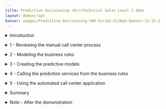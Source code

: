 ```yaml
---
title: Predictive decisioning <br/>Technical Sales Level 3 demo
layout: demoscript
banner: images/Predictive-Decisioning-300-Script-GitHub-banner-12-15-21.jpg
---
```



<span id="top"></span>

<details markdown="1">

<summary>Introduction</summary>

Thank you for attending this predictive decisioning demonstration.

Today I’ll show how IBM Cloud Pak for Business Automation can integrate with machine learning (ML) to enhance customer retention offers. You’ll learn how to use Watson Studio Machine Learning with the Cloud Pak to predict business outcomes, without needing data science skills. These predictions are used by automated decision services to customize retention offers, lower customer retention costs, and eliminate many paper-based processes.

This demo uses customer retention example, but the same pattern can be applied to numerous business scenarios that combine business rules and predictions such as loan approval, insurance claim validation and invoice processing.<br/>
We’ll see how business experts develop and validate decision models using Decision Designer, a graphical user interface that provides decision diagramming capabilities.  Next, I’ll show how a business analyst can create and deploy a machine learning model to use for predictions. Once the machine learning model is available, we’ll see how to incorporate it into the decision model using a step-by-step wizard.
<br/>

Let’s get started!
<br/>

(Demo intro slides <a href="./files/Predictive Decisioning Platinum Demo - Intro deck.pptx" target="_blank" rel="noreferrer">here</a>)
<br/>
(Printer-ready PDF of demo script <a href="./files/Predictive Decisioning Platinum Demo - PDF script.pdf" target="_blank" rel="noreferrer">here</a>)
<br/>

**[Go to top](#top)**

</details>


<span id="importFlow"></span>
<details markdown="1">

<summary>1 - Reviewing the manual call center process </summary>

<br/>

| **1.1** | **Show SkyTalk’s current manual process** |
| :--- | :--- |
| **Narration** | SkyTalk, a telecommunications provider, is losing many of its best customers to competitors. SkyTalk needs to reduce customer churn. Let’s review the written customer retention policies call center management implemented. |
| **Action** &nbsp; 1.1.1 | Show SkyTalk’s <a href="./files/Retention Policy v2 RH.pdf" target="_blank" rel="noreferrer">**Retention offer document**</a>, which was opened during demo preparation. <br/><img src="images/Script101.png" width="800" /> |
| **Narration** | Call center agents were asked to understand various retention offers and manually pick the ‘best’ option to retain the client. <br/>Agents could not make insightful real-time decisions based on SkyTalk’s existing customer information. The guidelines were also implemented inconsistently. <br/>SkyTalk’s customer retention costs skyrocketed, while attrition remained steady. Management decided to create a new call center application leveraging decision automation and machine learning to provide customer retention offers. |

<br/>

**[Go to top](#top)**

</details>

<span id="importFlow"></span>
<details markdown="1">

<summary>2 - Modeling the business rules </summary>

<br/>

| **2.1** | **Review the components of SkyTalk’s retention decisions** |
| :--- | :--- |
| **Narration** | A business analyst in the customer care division uses machine learning and decision automation technologies to configure the call center's new retention offer application. The business analyst writes the business rules to generate retention offer recommendations. |
| **Action** &nbsp; 2.1.1 | Access the Business Automation Studio on the IBM Automation home page window, opened during demo preparation. Then click **Customer retention**. <br/><img src="images/Script102.png" width="800" /> |
| **Action** &nbsp; 2.1.2 | Click **Open**. <br/><img src="images/Script103.png" width="800" /> |
| **Action** &nbsp; 2.1.3 | Click **Initial retention**. <br/><img src="images/Script104.png" width="800" />  |
| **Action** &nbsp; 2.1.4 | Click **Retention offer**. <br/><img src="images/Script105.png" width="800" /> |
| **Narration** | The business analyst creates an automated decision, called a decision service, using a hierarchical model of business rules. Each blue box represents a sub-decision. The green rounded boxes represent the input data. <br/>The ‘Determine retention offer’ decision service requires two sub-decisions: ‘Ranked retention offers’ and ‘Retention budget.’ The retention budget decision will be enhanced with predictions to customize retention offers. <br/>Let’s take a closer look at one sub-decision to see how the decision logic defines how decisions are made. |
| **Action** &nbsp; 2.1.5 | Review the **Decision model** of the **Retention offer**. <br/><img src="images/Script106.png" width="800" /> |
| **Action** &nbsp; 2.1.6 | Click the **Upgrade policy** box. <br/><img src="images/Script107.png" width="800" /> |
| **Action** &nbsp; 2.1.7 | Click the **Logic** tab. <br/><img src="images/Script108.png" width="800" /> |
| **Action** &nbsp; 2.1.8 | Click **Upgrade eligibility table**. <br/><img src="images/Script109.png" width="800" /> |
| **Narration** | The upgrade eligibility criteria are expressed in a decision table. Each row corresponds to a specific eligibility business rule. <br/>By hovering the cursor on a row, the analyst can review the business rule in natural language. In this example, a SkyTalk Gold customer must have a subscription amount of at least $160 USD to be eligible for a Premium upgrade. |
| **Action** &nbsp; 2.1.9 | Show the **Upgrade eligibility table**. Move the cursor over row **3** to show the equivalent rule in natural language.<br/><img src="images/Script110.png" width="800" /> |
| **Action** &nbsp; 2.1.10 | Click **Back to the diagram**.<br/><img src="images/Script111.png" width="800" /> |
| **Narration** | The ‘Ranked retention offers' top-level decision cycles through the list of eligible offers and selects the least expensive one that does not exceed the calculated retention budget for the given customer.<br/>The ‘Retention budget’ sub-decision estimates the maximum amount SkyTalk should spend to keep the customer. The retention budget is calculated using two predictions: (1) the customer’s lifetime value, (2) and the customer’s propensity to churn.<br/> In the next section, the business analyst uses IBM Watson Studio to create these two predictions. |

<br/>

**[Go to top](#top)**

</details>

<span id="importFlow"></span>
<details markdown="1">

<summary>3 - Creating the predictive models </summary>

<br/>

| **3.1** | **Show the data sources used for prediction** |
| :--- | :--- |
| **Narration** | The business analyst creates and deploys the machine learning models used for the predictions. <br/>Five years of data from SkyTalk’s customer database has been loaded into IBM Watson Studio. The analyst will use this data to develop predictions for customer lifetime value and churn. |
| **Action** &nbsp; 3.1.1 | Click the **SkyTalk customer retention** project, which was opened during the demo preparation.<br/><img src="images/Script112.png" width="800" /> |
| **Action** &nbsp; 3.1.2 | Click **SkyTalk customer retention** (1). Then, click the **Assets** tab (2). <br/><img src="images/Script113.png" width="800" /> |
| **Action** &nbsp; 3.1.3 | Open the **SkyTalk customer loyalty data.csv** file. <br/><img src="images/Script114.png" width="800" /> |
| **Narration** | Watson Studio generates models that predict customer churn. Model generation is referred to as an 'AutoAI experiment.'<br/>The business analyst reviews the uploaded historical data file to make sure it contains the data required to predict customer churn.<br/>T (true) in the Churn column indicates the customer closed their SkyTalk account. F (false) indicates the customer remained with SkyTalk. |
| **Action** &nbsp; 3.1.4 | Review the displayed **SkyTalk customer loyalty data.csv** file.<br/><img src="images/Script115.png" width="800" /> |
| **Action** &nbsp; 3.1.5 | Click **SkyTalk customer retention** in the breadcrumb navigation bar.<br/><img src="images/Script116.png" width="800" /> |
| **Narration** | The business analyst starts an AutoAI experiment to create models that predict customer churn. Models are referred to as 'pipelines.' <br/>The AutoAI tool analyzes historical data to generate multiple pipelines. |
| **Action** &nbsp; 3.1.6 | Click **New asset**. <br/><img src="images/Script117.png" width="800" /> |
| **Action** &nbsp; 3.1.7 | Click **AutoAI**. <br/><img src="images/Script118.png" width="800" /> |
| **Action** &nbsp; 3.1.8 | Name the experiment **'Churn prediction 2'** (1) and click **Create** (2). <br/><img src="images/Script119.png" width="800" /> |
| **Action** &nbsp; 3.1.9 | Click **Select data from project**. <br/> <img src="images/Script120.png" width="800" /> |
| **Action** &nbsp; 3.1.10 | Click **Data asset** (1) and select the **SkyTalk customer loyalty data.csv** file (2). Click **Select asset** (3).<br/><img src="images/Script121.png" width="800" /> |
| **Action** &nbsp; 3.1.11 | Select **No** for the **Create a time series forecast?** question.<br/><img src="images/Script122.png" width="800" /> |
| **Narration** | The analyst chooses the customer loyalty data file and selects Churn in the ‘What do you want to predict’ dropdown menu. <br/>The AutoAI tool analyzes historical data and automatically generates various pipeline choices. It also tests the pipelines’ predictions so the business analyst can easily compare them across several accuracy measures. |
| **Action** &nbsp; 3.1.12 | Click **Select prediction columns** (1) and select **CHURN** (2) as the measure to predict. <br/><img src="images/Script123.png" width="800" /> |
| **Action** &nbsp; 3.1.13 | Click **Run experiment.** <br/><img src="images/Script124.png" width="800" /> |
| **Narration** | The results automatically suggest eight different pipelines. The pipelines use different ML optimization approaches to make predictions.<br/>The business analyst evaluates the pipelines’ various prediction accuracy measures. |
| **Action** &nbsp; 3.1.14 | Click **SkyTalk customer retention** in the breadcrumb menu. <br/><img src="images/Script125.png" width="800" /> |
| **Narration** | Let’s jump to a finalized experiment corresponding to the same data set. |
| **Action** &nbsp; 3.1.15 | Click the **SkyTalk churn prediction** AutoAI experiment.<br/><img src="images/Script126.png" width="800" /> |

| **3.2** | **Choose the best predictive model** |
| :--- | :--- |
| **Narration** | On the ‘Pipeline Comparison’ chart, the business analyst examines how each pipeline ranks by various measures of accuracy.<br/>For example, Pipeline 7 has the highest accuracy in differentiating useful data from noise. This is determined by the area under the ROC (receiver operating characteristic) curve and displayed on this chart in the ROC AUC column. |
| **Action** &nbsp; 3.2.1 | Click **Pipeline comparison** (1) and move the cursor over the **P7** (**pipeline 7**) line (2) on the graph to highlight the different values for this pipeline. <br/><img src="images/Script127.png" width="800" />
| **Narration** | Scrolling down and clicking on a Pipeline provides additional details. |
| **Action** &nbsp; 3.2.2 | Note which pipeline has a **star** icon (1) in its row, which indicates it has the highest overall accuracy. Scroll down and click **Pipeline 7** (2) in the **Pipeline leaderboard.**<br/><img src="images/Script128.png" width="800" />
| **Narration** | The ‘Model evaluation’ view shows Pipeline 7’s actual ROC curve. Pipeline 7’s ROC curve arcs upward, indicating that as more predictions are made during the test, the model becomes increasingly accurate. |
| **Action** &nbsp; 3.2.3 | Click the **Model evaluation** tab.<br/><img src="images/Script129.png" width="800" /> |
| **Narration** | The confusion matrix shows a different accuracy measure. It compares the actual attrition data with the pipelines’ predictions.<br/>Earlier in the demo, we looked at how customer churn is indicated in SkyTalk’s data as T (true) for customers that closed their account and F (false) for customers that remained with SkyTalk.<br/>Correct predictions in the confusion matrix below are indicated in the green T/T and F/F boxes. There were 39 T/T results and 62 F/F results. Summarizing those results shows us that Pipeline 7 made 101 correct predictions. The six T/F and four F/T represent ten incorrect predictions.<br/>Therefore, Pipeline 7 made 101 correct predictions out of 111 chances. This translates to 91% accuracy, which is displayed in the bottom right box of the matrix. |
| **Action** &nbsp; 3.2.4 | Click the **Confusion matrix** tab.<br/><img src="images/Script130.png" width="800" /> |
| **Narration** | The analyst compares the starred pipeline to Pipeline 7 to understand why it is rated the best overall. |
| **Action** &nbsp; 3.2.5 | Click the **Pipeline details** drop-down list (1) and select the starred pipeline you previously noted had the highest overall accuracy (2). <br/><img src="images/Script131.png" width="800" /> |
| **Action** &nbsp; 3.2.6 | Click **Confusion matrix** menu option on the left.<br/><img src="images/Script132.png" width="800" /> |
| **Action** &nbsp; 3.2.7 | Review the **Confusion matrix**. Highlight the fact that the overall correct percentage is higher using Pipeline 1.<br/><img src="images/Script191.png" width="800" /> |
| **Narration** | Pipeline 1 has a 94.6% accuracy, which is higher than Pipeline 7’s 91.0%. The analyst chooses Pipeline 1 as the model to deploy in production. |
| **Action** &nbsp; 3.2.8 | Click the **X** on the upper right corner to close the **Pipeline details** view.<br/><img src="images/Script133.png" width="800" /> |
| **Action** &nbsp; 3.2.9 | Click **Save as** on the right side of the Pipeline 1 row.<br/><img src="images/Script134.png" width="800" /> |
| **Narration** | The analyst can now generate a machine learning model using the pipeline from the AutoAI experiment. We will click cancel and review the model that was previously created. |
| **Action** &nbsp; 3.2.10 | Select **Model** (1) and click **Cancel** (2).<br/><img src="images/Script135.png" width="800" /> |
| **Action** &nbsp; 3.2.11 | Click the **SkyTalk customer retention** project in the breadcrumb navigation bar.<br/><img src="images/Script136.png" width="800" /> |

| **3.3** | **Prepare the churn prediction model for production use** |
| :--- | :--- |
| **Narration** | The analyst has created a churn prediction service for the model. Then, an AutoAI experiment was invoked to automatically generate pipeline options for the churn prediction service. The analyst chose a pipeline for production use and saved it as a churn prediction model in the SkyTalk’s customer retention project.<br/>In Watson AI, promoting a prediction model to a production space makes it available for use in production. Let’s complete this final step to make SkyTalk’s new churn prediction model available in the SkyTalk production space. |
| **Action** &nbsp; 3.3.1 | Click **Saved models**.<br/><img src="images/Script137.png" width="800" /> |
| **Action** &nbsp; 3.3.2 | Display the menu on the right side of one of the models and click **Promote to space**. <br/><img src="images/Script138.png" width="800" /> |
| **Narration** | In practice, the analyst would promote the churn model to the deployment environment here. For our demo, it has already been promoted. |
| **Action** &nbsp; 3.3.3 | Show the **SkyTalk production space** (1) option. Click **Cancel** (2) to avoid promoting the model.<br/><inline-notification text="Do not click <strong>Prompt</strong>."></inline-notification><br/><img src="images/Script139.png" width="800" /> |
| **Narration** | The two prediction services are now ready for deployment. |
| **Action** &nbsp; 3.3.4 | Click the **IBM Watson Studio** menu (1), click **Deployments** (2), and then click the **SkyTalk production space** (3). <br/><img src="images/Script140a.png" width="800" /> <br/><img src="images/Script140b.png" width="800" />|
| **Action** &nbsp; 3.3.5 | Click the **Deployments** tab. <br/><img src="images/Script141.png" width="800" /> |
| **Narration** | The two services have been deployed.<br/>Copy and save the service endpoint URL. It will be required to configure a machine learning provider that will establish the link between Watson Studio and the Cloud Pak later in the demo. |
| **Action** &nbsp; 3.3.6 | Click the **churn** service. <br/><img src="images/Script142.png" width="800" /> |
| **Action** &nbsp; 3.3.7 | Keep the first portion of the **Endpoint URL** to use later in the demo. Only highlight from the beginning through 'v4,' as shown in the image.<br/><img src="images/Script143.png" width="800" /> |
| **Narration** | The deployment space identifier will also be required to configure the machine learning provider. |
| **Action** &nbsp; 3.3.8 | Click the **SkyTalk production space** in the breadcrumb navigation bar.<br/><img src="images/Script144.png" width="800" /> |
| **Action** &nbsp; 3.3.9 | Click the **Manage** tab (1) and keep the **Space GUID** (2) to use later in the demo. <br/><img src="images/Script145.png" width="800" /> |

**[Go to top](#top)**

</details>

<span id="importFlow"></span>
<details markdown="1">

<summary>4 - Calling the prediction services from the business rules </summary>

<br/>

| **4.1** | **Configure the customer retention decision service to use the new predictive services** |
| :--- | :--- |
| **Narration** | The ‘Retention budget’ sub-decision uses the ‘churn’ and ‘lifetime value’ predictive services. A machine learning provider establishes the link between the sub-decision and the predictive services.<br/>The business analyst now has set up a machine learning provider for the SkyTalk ‘customer retention decision service.' |
| **Action** &nbsp; 4.1.1 | Return to the **SkyTalk customer retention DS** using the breadcrumb navigation menu.<br/><img src="images/Script146.png" width="800" /> |
| **Action** &nbsp; 4.1.2 | Open the **Settings** menu. <br/><img src="images/Script147.png" width="800" /> |
| **Action** &nbsp; 4.1.3 | Click the **Machine learning providers** tab.<br/><img src="images/Script148.png" width="800" /> |
| **Action** &nbsp; 4.1.4 | Click **Edit** on the right side of the **SkyTalk ML Provider** box.<br/><img src="images/Script149.png" width="800" /> |
| **Action** &nbsp; 4.1.5 | Show the **API key** (1), the **Space ID** (2), and the Endpoint **URL** (3) obtained during the demo preparation instruction (step 5.8). <br/><inline-notification text="The Space GUID saved earlier in the demo is called the <strong>Space ID</strong> on this interface. "></inline-notification><br/><img src="images/Script150.png" width="800" /> |
| **Narration** | Now that the interface between the Cloud Pak and Watson Studio is set up, the analyst can create two predictive models and make the predictions available for use within business rules. |
| **Action** &nbsp; 4.1.6 | Click **Cancel** and explain that the provider has been pre-configured during demo preparation. <br/><img src="images/Script151.png" width="500" /> |
| **Action** 4.1.7 | Return to the **Customer retention** tab using the breadcrumb navigation menu. <br/><img src="images/Script152.png" width="800" /> |
| **Action** &nbsp; 4.1.8 | Click the **Initial retention** tile.<br/><img src="images/Script153.png" width="800" /> |
| **Action** &nbsp; 4.1.9 | Click **Create**.<br/><img src="images/Script154.png" width="800" /> |
| **Narration** | The business analyst creates a predictive model to map the customer churn prediction parameters. |
| **Action** &nbsp; 4.1.10 | Select **Predictive model** (1) and name it **'Customer Churn'** (2). Click **Create** (3).<br/><img src="images/Script155.png" width="500" /> |

| **4.2** | **Map the predictive service to the predictive model** |
| :--- | :--- |
| **Narration** | A new predictive model is automatically created. This model needs to be configured to map the churn prediction parameters. |
| **Action** &nbsp; 4.2.1 | Click **Connect**.<br/><img src="images/Script156.png" width="800" /> |
| **Narration** | The analyst selects the SkyTalk machine learning provider to establish the link to the deployed prediction service. |
| **Action** &nbsp; 4.2.2 | Click **Next**.<br/><img src="images/Script157.png" width="800" /> |
| **Action** &nbsp; 4.2.3 | Select the **SkyTalk ML Provider**.<br/><img src="images/Script158.png" width="800" /> |
| **Action** &nbsp; 4.2.4 | Expand the **SkyTalk churn prediction – P1 LGBM Classifier** machine learning model (1). Select the **churn** deployment name (2). <br/> The prediction is now connected to the customer lifetime value.<br/><img src="images/Script159.png" width="800" /> |
| **Narration** | Now we will complete the predictive model. A wizard is used to complete the mapping. |
| **Action** &nbsp; 4.2.5 | Click **Next**. <br/><img src="images/Script160.png" width="800" /> |
| **Action** &nbsp; 4.2.6 | Click **Next** again.<br/><img src="images/Script161.png" width="800" /> |
| **Narration** | The input data structure is automatically created. |
| **Action** &nbsp; 4.2.7 | Click **Run**.<br/><img src="images/Script162.png" width="800" /> |
| **Narration** | The connection is tested to ensure the predictive service is working. |
| **Action** &nbsp; 4.2.8 | Click **Next**.<br/><img src="images/Script163.png" width="800" /> |
| **Action** &nbsp; 4.2.9 | Click **Generate from test output**.<br/><img src="images/Script164.png" width="800" /> |
| **Narration** | The churn predictive service returns true or false and the prediction accuracy. In this example, the prediction result is F (false), meaning the customer will not leave SkyTalk. The prediction accuracy results are expressed as a probability out of 1. It is shown below the prediction. In this case the accuracy is 58.4% for this model. <br/>This is working as expected. The predictive model is now mapping the input and output parameters of the ‘Retention budget’ sub-decision. |
| **Action** &nbsp; 4.2.10 | Indicate the **F** (false) prediction (1) and the **probability that the prediction is correct** (2) in the prediction output. Click **OK** (3). <br/><img src="images/Script165.png" width="500" /> |
| **Action** &nbsp; 4.2.11 | Click **Apply**.<br/><img src="images/Script166.png" width="800" /> |
| **Narration** | Now let’s return to the Initial retention using the breadcrumb navigation. |
| **Action** &nbsp; 4.2.12 | Click **SkyTalk initial retention DS** using the breadcrumb navigation menu.<br/><img src="images/Script167.png" width="800" /> |

| **4.3** | **Assign the predictive model to the ‘Retention budget’ sub-decision** |
| :--- | :--- |
| **Narration** | Let’s improve the ‘Retention budget’ sub-decision by incorporating the churn predictive model. |
| **Action** &nbsp; 4.3.1 | Click **Retention offer**.<br/><img src="images/Script168.png" width="800" /> |
| **Action** &nbsp; 4.3.2 | Hover the mouse over the **Retention budget** decision box on the screen.<br/><img src="images/Script169.png" width="800" /> |
| **Action** &nbsp; 4.3.3 | A black choice box appears over the **Retention budget** decision box. Click the **purple box** to **Add prediction** (1). **Prediction 8** (2) will be added to your model. <br/><img src="images/Script170.png" width="800" /><br/><img src="images/Script171.png" width="800" /> |
| **Narration** | The analyst assigns the churn predictive model to the newly-created predictive node. |
| **Action** &nbsp; 4.3.4 | Click the **Prediction 8** node (1) and then select the **Customer Churn** predictive model (2). <br/><img src="images/Script172.png" width="800" /> |
| **Action** &nbsp; 4.3.5 | Highlight the predictive model invocation rule. <br/><img src="images/Script173.png" width="800" /> |
| **Narration** | Now the machine learning prediction can be invoked from the retention budget sub-decision using a simple business rule. <br/>In practice, the same steps would be repeated to create another prediction service for the customer lifetime value predictive model. For our demo, this has already been created.<br/>Let’s look at the final decision model. |
| **Action** &nbsp; 4.3.6 | Return to **Customer retention** using the breadcrumb navigation menu. <br/><img src="images/Script174.png" width="800" /> |
| **Action** &nbsp; 4.3.7 | Click the **Retention ML** tile.<br/><inline-notification text="The <strong>Initial retention</strong> tile will not be used any more during the demo."></inline-notification><br/><img src="images/Script175.png" width="800" /> |
| **Action** &nbsp; 4.3.8 | Click **Retention offer**.<br/><img src="images/Script176.png" width="800" /> |
| **Narration** | The analyst can now review the 'Retention offer' business logic. |
| **Action** &nbsp; 4.3.9 | Click the **Retention budget** box. <br/><img src="images/Script177.png" width="800" /> |
| **Narration** | The retention budget is calculated using the three sequential rules that will be applied in the order shown in the dropdown menu. 
| **Action** &nbsp; 4.3.10 | Select the **Logic** tab.<br/><img src="images/Script178.png" width="800" /> |
| **Narration** | The ‘Estimated retention cost’ rule calculates how much we are willing to spend to keep this customer. |
| **Action** &nbsp; 4.3.11 | Click **Estimate retention cost** to review the retention budget rule.<br/><img src="images/Script179.png" width="800" />  |
| **Narration** | These are the business rules used to calculate the retention cost. <br/>At the start of the rules the definition of the 'LifeTimeValue' variable, which is used in many calculation rules below, includes invoking the customer lifetime value predictive service. Similarly, the Churn variable definition includes invoking the churn predictive service. |
| **Action** &nbsp; 4.3.12 | Review the **Estimate retention cost** business rule.<br/><img src="images/Script180.png" width="800" /> |
| **Narration** | Scrolling further down in the definition, the analyst can review how the results are calculated using the predictions. |
| **Action** &nbsp; 4.3.13 | Scroll down in the business rule pane to show more detail.<br/><img src="images/Script181.png" width="800" /> |
| **Narration** | Before deployment, the decision logic can be tested to ensure the results are as expected. |

| **4.4** | **Test the decision services** |
| :--- | :--- |
| **Narration** | The retention budget is based on the customer probability to churn and the customer estimated lifetime value. <br/>To validate the retention budget decision, three pre-defined customer profiles are used.<br/>The first one is a low value profile. It corresponds to the customers on which SkyTalk is not willing to spend a big retention budget. |
| **Action** &nbsp; 4.4.1 | Click the **Run (3)** tab.<br/><img src="images/Script182.png" width="800" /> |
| **Action** &nbsp; 4.4.2 | Select **Low value profile** (1) and click **Run** (2). <br/>Click **Show more** (3) when the result is displayed. <br/><img src="images/Script183.png" width="800" /> <br/><img src="images/Script184.png" width="800" /> |
| **Narration** | The decision works as expected. SkyTalk will spend no retention budget for this customer and will just send a satisfaction survey. This is due to a limited estimated lifetime value of $3,828 and a low churn probability of 4.3%.<br/> The same decision is now tested against Medium Value profiles. SkyTalk is willing to spend a limited budget to retain these customers. |
| **Action** &nbsp; 4.4.3 | Select **Medium value profile** (1) and click **Run** (2). <br/>Click **Show more** (3) when the result is displayed. <br/><img src="images/Script185.png" width="800" /> <br/><img src="images/Script186.png" width="800" /> |
| **Narration** | Here again, the decision works as expected.  <br/>Only $8 are spent to offer a 10% discount to this customer having an 92% propensity to churn. Finally, the decision is tested on the high value profiles on which SkyTalk is willing to invest retention money. |
| **Action** &nbsp; 4.4.4 | Select **High value profile** (1) and click **Run** (2). <br/>Click **Show more** (3) when the result is displayed. <br/><img src="images/Script187.png" width="800" /> <br/><img src="images/Script188.png" width="800" /> |
| **Narration** | The retention budget is higher to retain this customer having a high lifetime value and a very high propensity to churn. <br/>The decision works as expected in the three situations. It can now be deployed and used in the customer call center application. <br/> Let’s see it in action. |

<br/>

**[Go to top](#top)**

</details>

<span id="importFlow"></span>
<details markdown="1">

<summary>5 - Using the automated call center application</summary>

<br/>

| **5.1** | **Generate a real-time retention offer that best allocates SkyTalk’s retention budget** |
| :--- | :--- |
| **Narration** | SkyTalk developed an automated call center application. The application provides agents with customer-specific retention offers in real time.<br/>Let’s look at how an agent now handles a customer call using this application. |
| **Action** &nbsp; 5.1.1 | Show the **SkyTalk call center Application** preview window, which was opened during the demo preparation (see step 10 in the demo preparation instructions). &nbsp; &nbsp; &nbsp; &nbsp; &nbsp; &nbsp; &nbsp; &nbsp; &nbsp; &nbsp; &nbsp; &nbsp; &nbsp; &nbsp; &nbsp; &nbsp; &nbsp; &nbsp; &nbsp; &nbsp; &nbsp; &nbsp; &nbsp; &nbsp; &nbsp; &nbsp; &nbsp; &nbsp; &nbsp; &nbsp; &nbsp; &nbsp; &nbsp; &nbsp; &nbsp; &nbsp; &nbsp; &nbsp; &nbsp; &nbsp; &nbsp; &nbsp; &nbsp; &nbsp; &nbsp; &nbsp; &nbsp; |
| **Action** &nbsp; 5.1.2 | Enter “Peter Carter” in the **Search customer** field (1) and click **Search** (2). &nbsp; &nbsp; &nbsp; &nbsp; &nbsp; &nbsp; &nbsp; &nbsp; &nbsp; &nbsp; &nbsp; &nbsp; &nbsp; &nbsp; &nbsp; &nbsp; &nbsp; &nbsp; &nbsp; &nbsp; &nbsp; &nbsp; &nbsp; &nbsp; &nbsp; &nbsp; &nbsp; &nbsp; &nbsp; &nbsp; &nbsp; &nbsp; &nbsp; &nbsp; &nbsp; &nbsp; &nbsp; &nbsp; &nbsp; &nbsp; &nbsp; &nbsp; &nbsp; &nbsp; &nbsp; &nbsp; &nbsp; &nbsp; &nbsp; &nbsp; &nbsp; &nbsp; &nbsp; &nbsp; &nbsp; &nbsp; &nbsp; &nbsp; &nbsp; &nbsp; &nbsp; &nbsp; &nbsp; &nbsp; &nbsp; &nbsp; &nbsp; &nbsp; &nbsp; &nbsp; &nbsp; &nbsp; &nbsp; &nbsp; &nbsp; &nbsp; &nbsp; &nbsp; &nbsp; &nbsp; &nbsp; &nbsp; &nbsp; &nbsp;<br/><img src="images/Script189.png" width="800" /> |
| **Narration** | A customer-specific retention offer displays. The agent suggests this offer to the customer in real time. &nbsp; &nbsp; &nbsp; &nbsp; &nbsp; &nbsp; &nbsp; &nbsp; &nbsp; &nbsp; &nbsp; &nbsp; &nbsp; &nbsp; |
| **Action** &nbsp; 5.1.3 | Click **Get offer**. &nbsp; &nbsp; &nbsp; &nbsp; &nbsp; &nbsp; &nbsp; &nbsp; &nbsp; &nbsp; &nbsp; &nbsp; &nbsp; &nbsp; &nbsp; &nbsp; &nbsp; &nbsp; &nbsp; &nbsp; &nbsp; &nbsp; &nbsp; &nbsp; &nbsp; &nbsp; &nbsp; &nbsp; &nbsp; &nbsp; &nbsp; &nbsp; &nbsp; &nbsp; &nbsp; &nbsp; &nbsp; &nbsp; &nbsp; &nbsp; &nbsp; &nbsp;<br/><img src="images/Script190.png" width="800" /><br/>The offer displays: &nbsp; &nbsp; &nbsp; &nbsp; &nbsp; &nbsp; &nbsp; &nbsp; &nbsp; &nbsp; &nbsp; &nbsp; &nbsp; &nbsp; &nbsp; &nbsp; &nbsp; &nbsp; &nbsp; &nbsp; &nbsp; &nbsp; &nbsp; &nbsp; &nbsp; &nbsp; &nbsp; &nbsp; &nbsp; &nbsp; &nbsp; &nbsp; &nbsp; &nbsp; &nbsp; &nbsp; &nbsp; &nbsp; &nbsp; &nbsp; &nbsp; &nbsp;<br/><img src="images/Script192.png" width="800" />  |

**[Go to top](#top)**

</details>

<span id="importFlow"></span>
<details markdown="1">

<summary>Summary</summary>
<br/>
In this demo, I showed how business users can easily build business rules that incorporate predictive decisions. The predictions help retain SkyTalk’s profitable customers by providing customized offers at the lowest cost to SkyTalk.
<br/>
The new retention process also improved productivity by eliminating manual procedures. Customer satisfaction will increase with speedier and more relevant service.
<br/>
Thank you for attending today’s presentation.
<br/>

**[Go to top](#top)**

</details>

<span id="importFlow"></span>
<details markdown="1">

<summary>Note - After the demonstration</summary>
<br/>
When you are done with your demonstration, don’t forget to proceed with the instructions in the **After each demo** section of the **Demo preparation**. 
 
These instructions will explain you how to un-deploy the two ML services to suspend the billing process and save your free Watson ML Lite quota. 
<br/>

**[Go to top](#top)**

</details>
